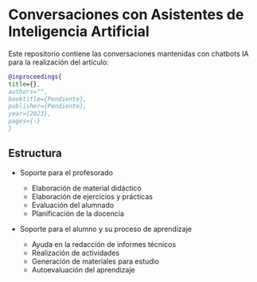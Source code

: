 # Conversaciones con Asistentes de Inteligencia Artificial

Este repositorio contiene las conversaciones mantenidas con chatbots IA  para la realización del artículo:
```bibtex
@inproceedings{
title={},
authors="",
booktitle={Pendiente},
publisher={Pendiente},
year={2023}, 
pages={-}
}
```

## Estructura

- Soporte para el profesorado
  - Elaboración de material didáctico
  - Elaboración de ejercicios y prácticas
  - Evaluación del alumnado
  - Planificación de la docencia
  
- Soporte para el alumno y su proceso de aprendizaje
  - Ayuda en la redacción de informes técnicos
  - Realización de actividades
  - Generación de materiales para estudio
  - Autoevaluación del aprendizaje
  
